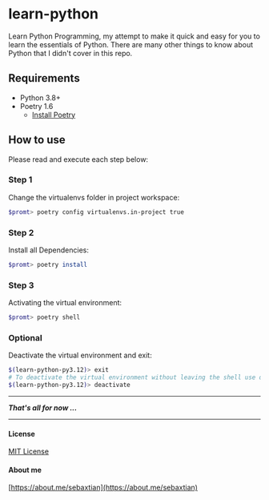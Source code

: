# learn-python
Learn Python Programming, my attempt to make it quick and easy for you to learn the essentials of Python. There are many other things to know about Python that I didn't cover in this repo.

## Requirements

* Python 3.8+
* Poetry 1.6
    - [Install Poetry](https://python-poetry.org/docs/#installation)

## How to use

Please read and execute each step below:

### Step 1

Change the virtualenvs folder in project workspace:
```bash
$promt> poetry config virtualenvs.in-project true
```

### Step 2

Install all Dependencies:

```bash
$promt> poetry install
```

### Step 3

Activating the virtual environment:

```bash
$promt> poetry shell
```

### Optional

Deactivate the virtual environment and exit:

```bash
$(learn-python-py3.12)> exit
# To deactivate the virtual environment without leaving the shell use deactivate
$(learn-python-py3.12)> deactivate
```

---

***That's all for now ...***

---

#### License

[MIT License](./LICENSE)

#### About me

[https://about.me/sebaxtian](https://about.me/sebaxtian)
